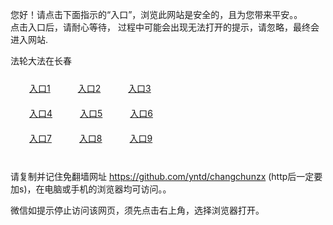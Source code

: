 您好！请点击下面指示的“入口”，浏览此网站是安全的，且为您带来平安。。 <br/>
点击入口后，请耐心等待， 过程中可能会出现无法打开的提示，请忽略，最终会进入网站. </br>

法轮大法在长春<br/>
<div style="padding:10px"><a style="margin:20px" target="_blank" href="https://d258xz5mbsundm.cloudfront.net/2Qpsp?voydmswp" id="ccLink1" rel="nofollow">入口1</a> <a target="_blank" style="margin:20px" href="https://d2t9bpv30wqjoa.cloudfront.net/2Qpsp?cdcshel" id="ccLink2" rel="nofollow">入口2</a> <a style="margin:20px" target="_blank" href="https://d1lvdhantb7hdl.cloudfront.net/2Qpsp?olykcd" id="ccLink3" rel="nofollow">入口3</a></div>

<div style="padding:10px" ><a style="margin:20px" target="_blank" href="https://d258xz5mbsundm.cloudfront.net/2Qpsp?voydmswp" id="ccLink4" rel="nofollow">入口4</a> <a style="margin:20px" href="https://d2t9bpv30wqjoa.cloudfront.net/2Qpsp?cdcshel" target="_blank" id="ccLink5" rel="nofollow">入口5</a> <a style="margin:20px" href="https://d1lvdhantb7hdl.cloudfront.net/2Qpsp?olykcd" target="_blank" id="ccLink6" rel="nofollow">入口6</a></div>

<div style="padding:10px"><a style="margin:20px" target="_blank" href="https://d258xz5mbsundm.cloudfront.net/2Qpsp?voydmswp" id="ccLink7" rel="nofollow">入口7</a> <a style="margin:20px" href="https://d2t9bpv30wqjoa.cloudfront.net/2Qpsp?cdcshel" target="_blank" id="ccLink8" rel="nofollow">入口8</a> <a style="margin:20px" target="_blank" href="https://d1lvdhantb7hdl.cloudfront.net/2Qpsp?olykcd" id="ccLink9" rel="nofollow">入口9</a></div>

<br/>



请复制并记住免翻墙网址 https://github.com/yntd/changchunzx (http后一定要加s)，在电脑或手机的浏览器均可访问。。<br/>

微信如提示停止访问该网页，须先点击右上角，选择浏览器打开。
